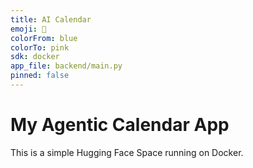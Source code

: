 ```yaml
---
title: AI Calendar
emoji: 📅
colorFrom: blue
colorTo: pink
sdk: docker
app_file: backend/main.py
pinned: false
---
```


# My Agentic Calendar App

This is a simple Hugging Face Space running on Docker.
